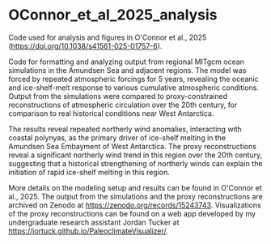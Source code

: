 # OConnor_et_al_2025_analysis
Code used for analysis and figures in O'Connor et al., 2025 (https://doi.org/10.1038/s41561-025-01757-6).

Code for formatting and analyzing output from regional MITgcm ocean simulations in the Amundsen Sea and adjacent regions. 
The model was forced by repeated atmospheric forcings for 5 years, revealing the oceanic and ice-shelf-melt response to various
cumulative atmospheric conditions. Output from the simulations were compared to proxy-constrained reconstructions of 
atmospheric circulation over the 20th century, for comparison to real historical conditions near West Antarctica.

The results reveal repeated northerly wind anomalies, interacting with coastal polynyas, as the primary driver of 
ice-shelf melting in the Amundsen Sea Embayment of West Antarctica. The proxy reconstructions reveal a significant
northerly wind trend in this region over the 20th century, suggesting that a historical strengthening of northerly
winds can explain the initiation of rapid ice-shelf melting in this region.

More details on the modeling setup and results can be found in O'Connor et al., 2025. The output from the simulations
and the proxy reconstructions are archived on Zenodo at https://zenodo.org/records/15243743. Visualizations of the
proxy reconstructions can be found on a web app developed by my undergraduate research assistant Jordan Tucker at
https://jortuck.github.io/PaleoclimateVisualizer/.
